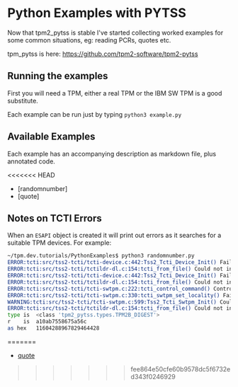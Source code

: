 # Python Examples with PYTSS

Now that tpm2_pytss is stable I've started collecting worked examples for some common situations, eg: reading PCRs, quotes etc.

tpm_pytss is here: https://github.com/tpm2-software/tpm2-pytss

## Running the examples

First you will need a TPM, either a real TPM or the IBM SW TPM is a good substitute.

Each example can be run just by typing `python3 example.py`

## Available Examples

Each example has an accompanying description as markdown file, plus annotated code.

<<<<<<< HEAD
   * [randomnumber]
   * [quote]

## Notes on TCTI Errors

When an `ESAPI` object is created it will print out errors as it searches for a suitable TPM devices. For example:

```bash
~/tpm.dev.tutorials/PythonExamples$ python3 randomnumber.py 
ERROR:tcti:src/tss2-tcti/tcti-device.c:442:Tss2_Tcti_Device_Init() Failed to open specified TCTI device file /dev/tpmrm0: No such file or directory 
ERROR:tcti:src/tss2-tcti/tctildr-dl.c:154:tcti_from_file() Could not initialize TCTI file: libtss2-tcti-device.so.0 
ERROR:tcti:src/tss2-tcti/tcti-device.c:442:Tss2_Tcti_Device_Init() Failed to open specified TCTI device file /dev/tpm0: No such file or directory 
ERROR:tcti:src/tss2-tcti/tctildr-dl.c:154:tcti_from_file() Could not initialize TCTI file: libtss2-tcti-device.so.0 
ERROR:tcti:src/tss2-tcti/tcti-swtpm.c:222:tcti_control_command() Control command failed with error: 1 
ERROR:tcti:src/tss2-tcti/tcti-swtpm.c:330:tcti_swtpm_set_locality() Failed to set locality: 0xa000a 
WARNING:tcti:src/tss2-tcti/tcti-swtpm.c:599:Tss2_Tcti_Swtpm_Init() Could not set locality via control channel: 0xa000a 
ERROR:tcti:src/tss2-tcti/tctildr-dl.c:154:tcti_from_file() Could not initialize TCTI file: libtss2-tcti-swtpm.so.0 
type is  <class 'tpm2_pytss.types.TPM2B_DIGEST'>
r    is  a10ab7558675a56c
as hex   11604288967829464428
```
=======
   * [quote](quote.md)
>>>>>>> fee864e50cfe60b9578dc5f6732ed343f0246929
